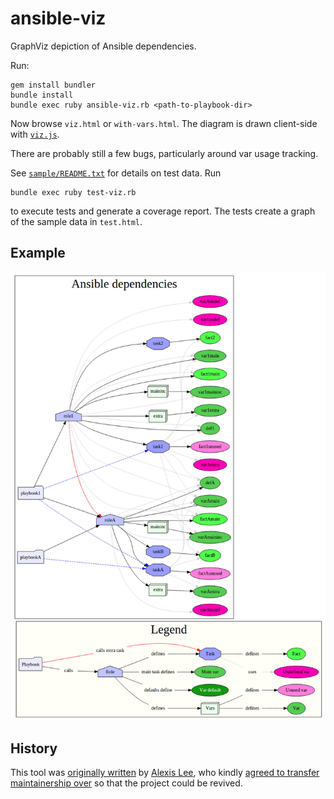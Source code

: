 ansible-viz
===========

GraphViz depiction of Ansible dependencies.

Run:

    gem install bundler
    bundle install
    bundle exec ruby ansible-viz.rb <path-to-playbook-dir>

Now browse `viz.html` or `with-vars.html`. The diagram is drawn
client-side with [`viz.js`](https://github.com/mdaines/viz.js/).

There are probably still a few bugs, particularly around var usage tracking.

See [`sample/README.txt`](sample/README.txt) for details on test
data. Run

    bundle exec ruby test-viz.rb

to execute tests and generate a coverage report. The tests create a
graph of the sample data in `test.html`.

## Example

![](example.png)

## History

This tool was [originally written](https://github.com/lxsli/ansible-viz)
by [Alexis Lee](https://github.com/lxsli/ansible-viz), who kindly
[agreed to transfer maintainership over](https://github.com/lxsli/ansible-viz/issues/3)
so that the project could be revived.
